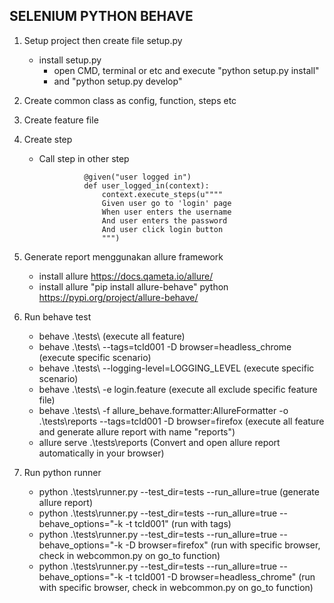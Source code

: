 ## SELENIUM PYTHON BEHAVE
1. Setup project then create file setup.py
   - install setup.py
     - open CMD, terminal or etc and execute "python setup.py install"
     - and "python setup.py develop"

2. Create common class as config, function, steps etc
3. Create feature file
4. Create step
    - Call step in other step
   
                    @given("user logged in") 
                    def user_logged_in(context):
                        context.execute_steps(u""""
                        Given user go to 'login' page
                        When user enters the username
                        And user enters the password
                        And user click login button
                        """)

5. Generate report menggunakan allure framework
	- install allure https://docs.qameta.io/allure/
	- install allure "pip install allure-behave" python https://pypi.org/project/allure-behave/ 

6. Run behave test
	- behave .\tests\ (execute all feature)
	- behave .\tests\ --tags=tcId001 -D browser=headless_chrome (execute specific scenario)
	- behave .\tests\ --logging-level=LOGGING_LEVEL (execute specific scenario)
    - behave .\tests\ -e login.feature (execute all exclude specific feature file)
	- behave .\tests\ -f allure_behave.formatter:AllureFormatter -o .\tests\reports --tags=tcId001 -D browser=firefox  (execute all feature and generate allure report with name "reports")
    - allure serve .\tests\reports (Convert and open allure report automatically in your browser)

6. Run python runner
	- python .\tests\runner.py --test_dir=tests --run_allure=true (generate allure report)
    - python .\tests\runner.py --test_dir=tests --run_allure=true --behave_options="-k -t tcId001" (run with tags)
    - python .\tests\runner.py --test_dir=tests --run_allure=true --behave_options="-k -D browser=firefox" (run with specific browser, check in webcommon.py on go_to function)
    - python .\tests\runner.py --test_dir=tests --run_allure=true --behave_options="-k -t tcId001 -D browser=headless_chrome" (run with specific browser, check in webcommon.py on go_to function)